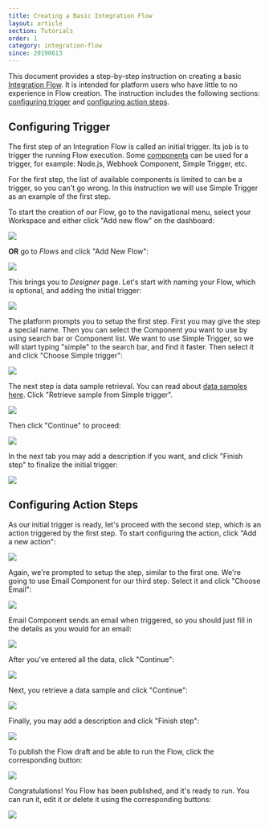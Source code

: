 ```yaml
---
title: Creating a Basic Integration Flow
layout: article
section: Tutorials
order: 1
category: integration-flow
since: 20190613
---
```


This document provides a step-by-step instruction on creating a basic [Integration Flow](integration-flow). It is intended for platform users who have little to no experience in Flow creation. The instruction includes the following sections: [configuring trigger](#configuring-trigger) and [configuring action steps](#configuring-action-steps).

## Configuring Trigger

The first step of an Integration Flow is called an initial trigger. Its job is to trigger the running Flow execution. Some [components](/integration-component) can be used for a trigger, for example: Node.js, Webhook Component, Simple Trigger, etc.

For the first step, the list of available components is limited to can be a trigger, so you can't go wrong. In this instruction we will use Simple Trigger as an example of the first step.  

To start the creation of our Flow, go to the navigational menu, select your Workspace and either click "Add new flow" on the dashboard:

![](/assets/img/getting-started/creating-basic-flow/Screenshot_0.png)

**OR** go to *Flows* and click "Add New Flow":

![](/assets/img/getting-started/creating-basic-flow/Screenshot_1.png)

This brings you to *Designer* page. Let's start with naming your Flow, which is optional, and adding the initial trigger:

![](/assets/img/getting-started/creating-basic-flow/Screenshot_4.png)

The platform prompts you to setup the first step. First you may give the step a special name. Then you can select the Component you want to use by using search bar or Component list. We want to use Simple Trigger, so we will start typing "simple" to the search bar, and find it faster. Then select it and click "Choose Simple trigger":

![](/assets/img/getting-started/creating-basic-flow/Screenshot_2.png)

The next step is data sample retrieval. You can read about [data samples here](/data-sample-overview). Click "Retrieve sample from Simple trigger".

![](/assets/img/getting-started/creating-basic-flow/Screenshot_7.png)

Then click "Continue" to proceed:

![](/assets/img/getting-started/creating-basic-flow/Screenshot_8.png)

In the next tab you may add a description if you want, and click "Finish step" to finalize the initial trigger:

![](/assets/img/getting-started/creating-basic-flow/Screenshot_9.png)


## Configuring Action Steps

As our initial trigger is ready, let's proceed with the second step, which is an action triggered by the first step. To start configuring the action, click "Add a new action":

![](/assets/img/getting-started/creating-basic-flow/Screenshot_10.png)

Again, we're prompted to setup the step, similar to the first one. We're going to use Email Component for our third step. Select it and click "Choose Email":

![](/assets/img/getting-started/creating-basic-flow/Screenshot_3.png)

Email Component sends an email when triggered, so you should just fill in the details as you would for an email:

![](/assets/img/getting-started/creating-basic-flow/Screenshot_5.png)

After you've entered all the data, click "Continue":

![](/assets/img/getting-started/creating-basic-flow/Screenshot_6.png)

Next, you retrieve a data sample and click "Continue":

![](/assets/img/getting-started/creating-basic-flow/Screenshot_20.png)

Finally, you may add a description and click "Finish step":

![](/assets/img/getting-started/creating-basic-flow/Screenshot_21.png)

To publish the Flow draft and be able to run the Flow, click the corresponding button:

![](/assets/img/getting-started/creating-basic-flow/Screenshot_11.png)

Congratulations! You Flow has been published, and it's ready to run. You can run it, edit it or delete it using the corresponding buttons:

![](/assets/img/getting-started/creating-basic-flow/Screenshot_23.png)

